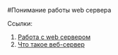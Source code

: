 #Понимание работы web сервера

Ссылки:

1. [Работа с web сервером](https://developer.mozilla.org/ru/docs/Learn/Getting_started_with_the_web/How_the_Web_works)
2. [Что такое веб-сервер](https://developer.mozilla.org/ru/docs/Learn/%D0%A7%D1%82%D0%BE_%D1%82%D0%B0%D0%BA%D0%BE%D0%B5_%D0%B2%D0%B5%D0%B1_%D1%81%D0%B5%D1%80%D0%B2%D0%B5%D1%80)

